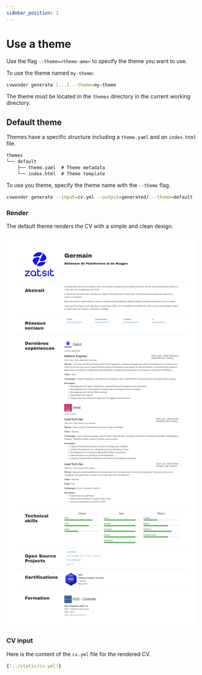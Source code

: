 ```yaml
---
sidebar_position: 1
---
```

# Use a theme

Use the flag `--theme=<theme-ame>` to specify the theme you want to use.

To use the theme named `my-theme`:

```bash
cvwonder generate [...] --theme=my-theme
```

The theme must be located in the `themes` directory in the current working directory.

## Default theme

Themes have a specific structure including a `theme.yaml` and an `index.html` file.

```tree
themes
└── default
    ├── theme.yaml  # Theme metadata
    └── index.html  # Theme template
```

To use you theme, specify the theme name with the `--theme` flag.

```bash
cvwonder generate --input=cv.yml --output=generated/ --theme=default
```

### Render

The default theme renders the CV with a simple and clean design.

![CVWonder Default Theme Render](../../static/img/theme-default-w800px.png)

### CV input

Here is the content of the `cv.yml` file for the rendered CV.

```yaml
{!../static/cv.yml!}
```
